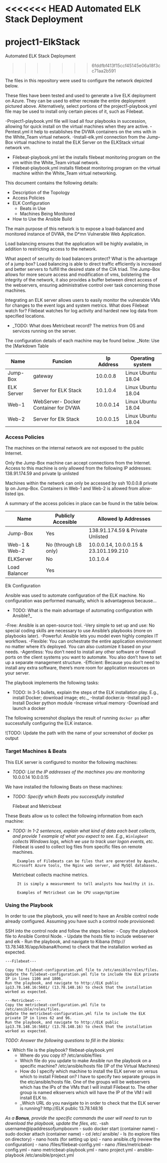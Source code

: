 <<<<<<< HEAD
﻿Automated ELK Stack Deployment
=======
# project1-ElkStack

Automated ELK Stack Deployment
>>>>>>> 6fddfbf413f15ccf45145e06a18f3cc71aa2b591

The files in this repository were used to configure the network depicted below.


These files have been tested and used to generate a live ELK deployment on Azure. They can be used to either recreate the entire deployment pictured above. Alternatively, select portions of the project1-playbook.yml file may be used to install only certain pieces of it, such as Filebeat.

-Project1-playbook.yml file will load all four playbooks in succession, allowing for quick install on the virtual machines when they are active. 
-Pentest.yml it help to establishes the DVWA containers on the vms with in the White_Team virtual network. 
-Install-elk.yml connection from the Jump-Box virtual machine to install the ELK Server on the ELKStack virtual network vm. 
- Filebeat-playbook.yml let the installs filebeat monitoring program on the vm within the White_Team virtual network. 
- Filebeat-playbook.yml installs filebeat monitoring program on the virtual machine within the White_Team virtual networking.  


This document contains the following details:
- Description of the Topology
- Access Policies
- ELK Configuration
  - Beats in Use
  - Machines Being Monitored
- How to Use the Ansible Build




The main purpose of this network is to expose a load-balanced and monitored instance of DVWA, the D*mn Vulnerable Web Application.

Load balancing ensures that the application will be highly available, in addition to restricting access to the network.

What aspect of security do load balancers protect? What is the advantage of a jump box? Load balancing is able to direct traffic efficiently is increased and better servers to fulfill the desired state of the CIA triad. 
The Jump-Box allows for more secure access and modification of vms, bolstering the integrity of the network, it also provides a buffer between direct access of the webservers, ensuring administrative control over task concerning those machines. 

Integrating an ELK server allows users to easily monitor the vulnerable VMs for changes to the event logs and system metrics.
 What does Filebeat watch for? Filebeat watches for log activity and hardest new log data from specified locations. 
- _TODO: What does Metricbeat record? The metrics from OS and services running on the server. 

The configuration details of each machine may be found below.
_Note: Use the [Markdown Table 


| Name       | Funcion                              | Ip Address | Operating  system  |
|------------|--------------------------------------|------------|--------------------|
| Jump-Box   | gateway                              | 10.0.0.8   | Linux Ubuntu 18.04 |
| ELK Server | Server for ELK Stack                 | 10.1.0.4   | Linux Ubuntu 18.04 |
| Web-1      | WebServer- Docker Container for DVWA | 10.0.0.14  | Linux Ubuntu 18.04 |
| Web-2      | Server for Elk Stack                 | 10.0.0.15  | Linux Ubuntu 18.04 |








### Access Policies

The machines on the internal network are not exposed to the public Internet. 

Only the Jump-Box machine can accept connections from the Internet. Access to this machine is only allowed from the following IP addresses:
 138.91.174.59 and private Ip unlisted


Machines within the network can only be accessed by ssh 10.0.0.8 private Ip on Jump-Box. Containers in Web-1 and Web-2 is allowed from allow-listed ips.

A summary of the access policies in place can be found in the table below.

| Name          | Publicly Accesible   | Allowed Ip Addresses                  |
|---------------|----------------------|---------------------------------------|
| Jump-Box      | Yes                  | 138.91.174.59 & Private Unlisted      |
| Web-1 & Web-2 | No (through LB only) | 10.0.0.14, 10.0.0.15 & 23.101.199.210 |
| ELKServer     | No                   | 10.1.0.4                              |
| Load Balancer | Yes                  |                                       |
 Elk Configuration

Ansible was used to automate configuration of the ELK machine. No configuration was performed manually, which is advantageous because...
- TODO: What is the main advantage of automating configuration with Ansible?_

-Free: Ansible is an open-source tool.
	-Very simple to set up and use: No special coding skills are necessary to use Ansible’s playbooks (more on playbooks later).
	-Powerful: Ansible lets you model even highly complex IT workflows.
	-Flexible: You can orchestrate the entire application environment no matter where it’s deployed. You can also customize it based on your needs.
	-Agentless: You don’t need to install any other software or firewall ports on the client systems you want to automate. You also don’t have to set up a separate management structure.
	-Efficient: Because you don’t need to install any extra software, there’s more room for application resources on your server.

The playbook implements the following tasks:
- TODO: In 3-5 bullets, explain the steps of the ELK installation play. E.g., install Docker; download image; etc._
	-Install docker.io
	-Install pip3
	-Install Docker python module
	-Increase virtual memory
	-Download and launch a docker

The following screenshot displays the result of running `docker ps` after successfully configuring the ELK instance.

![TODO: Update the path with the name of your screenshot of docker ps output

### Target Machines & Beats
This ELK server is configured to monitor the following machines:
- _TODO: List the IP addresses of the machines you are monitoring_
	10.0.0.14
	10.0.0.15 

We have installed the following Beats on these machines:
- _TODO: Specify which Beats you successfully installed_

	Filebeat and Metricbeat

These Beats allow us to collect the following information from each machine:
- _TODO: In 1-2 sentences, explain what kind of data each beat collects, and provide 1 example of what you expect to see. E.g., `Winlogbeat` collects Windows logs, which we use to track user logon events, etc._
    Filebeat is used to collect log files from specific files on remote machines.

		Examples of Filebeats can be files that are generated by Apache, Microsoft Azure tools, the Nginx web server, and MySQl databases.

	Metricbeat collects machine metrics.

		It is simply a measurement to tell analysts how healthy it is.

		Examples of Metricbeat can be CPU usage/Uptime
   
### Using the Playbook
In order to use the playbook, you will need to have an Ansible control node already configured. Assuming you have such a control node provisioned: 

SSH into the control node and follow the steps below:
	- Copy the playbook file to Ansible Control Node.
	- Update the hosts file to include webserver and elk
	- Run the playbook, and navigate to Kibana (http:// 13.78.148.16/app/kibana#/home) to check that the installation worked as expected.

	---Filebeat---

	Copy the filebeat-configuration.yml file to /etc/ansible/roles/files.
	Update the filebeat-configuration.yml file to include the ELK private IP in lines 1106 and 1806.
	Run the playbook, and navigate to http://ELK public ip13.78.148.16:5601/ (13.78.148.16) to check that the installation worked as expected.
	
	---Metricbeat---
	Copy the metricbeat-configuration.yml file to /etc/ansible/roles/files.
	Update the metricbeat-configuration.yml file to include the ELK private IP in lines 62 and 96.
	Run the playbook, and navigate to http://ELK public ip13.78.148.16:5601/ (13.78.148.16) to check that the installation worked as expected.


_TODO: Answer the following questions to fill in the blanks:_
- Which file is the playbook? filebeat-playbook.yml
	- Where do you copy it? /etc/ansible/files
	- Which file do you update to make Ansible run the playbook on a specific machine? /etc/ansible/hosts file (IP of the Virtual Machines)
	-  How do I specify which machine to install the ELK server on versus which to install Filebeat on? I have to specify two separate groups in the etc/ansible/hosts file. One of the groups will be webservers which has the IPs of the VMs that I will install Filebeat to. The other group is named elkservers which will have the IP of the VM I will install ELK to.
	- _Which URL do you navigate to in order to check that the ELK server is running? http://ELK public 13.78.148.16

_As a **Bonus**, provide the specific commands the user will need to run to download the playbook, update the files, etc._
	-ssh username@ipaddressofjumpboxvm
	- sudo docker start (container name)
	- sudo docker attach (container name)
	- cd /etc/ ansible/
	- ls (to explore files on directory)
	- nano hosts (for setting up ips)
	- nano ansible.cfg (review the configuration)
	- nano /files/filebeat-config.yml
	- nano /files/metricbeat-config.yml 
	- nano metricbeat-playbook.yml
	- nano project.yml 
	- ansible-playbook /etc/ansible/project.yml

